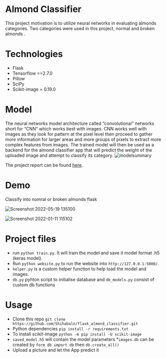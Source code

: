 # Almond Classifier 
This project motivation is to utilize neural networks in evaluating almonds categories. Two categories were used in this project, normal and broken almonds . 


# Technologies
* Flask
* Tensorflow ==2.7.0
* Pillow 
* SciPy
* Scikit-image = 0.19.0

# Model
The neural networks model architecture called “convolutional” networks short for “CNN” which works best with images. CNN works well with images as they look for pattern at the pixel level then proceed to gather more information for larger areas and more groups of pixels to extract more complex features from images. The trained model will then be used as a backend for the almond classifier app that will predict the weight of the uploaded image and attempt to classify its category. 
![modelsummary](https://user-images.githubusercontent.com/83282165/170724089-55096080-07f0-43ff-8b6c-7d720764eb18.jpg)



The project report can be found [here](report.pdf).

# Demo 
Classify into nomral or broken almonds
 flask

![Screenshot 2022-05-19 135100](https://user-images.githubusercontent.com/83282165/169712618-29bc7cec-c60a-4568-9589-d0769aed989f.jpg)

![Screenshot 2022-01-11 115102](https://user-images.githubusercontent.com/83282165/148902582-e1e32d5a-d0ee-4be5-b416-52cac0c52e96.jpg)


# Project files
* run `python train.py`. It will train the model and save it model format .h5 (keras model). 
* Run `python website.py` to run the website into `http://127.0.0.1:5000/`. 
* `helper.py` is a custom helper function to help load the model and images.
* `db.py` pyhton script to initialise database and `db_models.py` consist of custom db functions 



# Usage

* Clone this repo `git clone https://github.com/Shihabaln/flask_almond_classifier.git`
* Python dependencies `pip install -r requirements.txt`
* To install scikit-image `python -m pip install -U scikit-image `
* `saved_model.h5` will contain the model parameters 
*`images.db` can be created by `form db import db` then `db.create_all()`
*  Upload a picture and let the App predict it 


